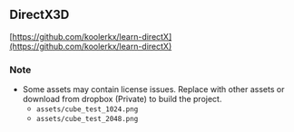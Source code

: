 ## DirectX3D

[https://github.com/koolerkx/learn-directX](https://github.com/koolerkx/learn-directX)

### Note
- Some assets may contain license issues. Replace with other assets or download from dropbox (Private) to build the project.
  - `assets/cube_test_1024.png`
  - `assets/cube_test_2048.png`